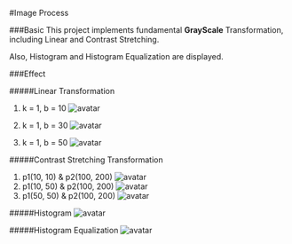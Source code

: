 #Image Process



###Basic
This project implements fundamental **GrayScale** Transformation, including Linear and Contrast Stretching.

Also, Histogram and Histogram Equalization are displayed.


###Effect

#####Linear Transformation

1. k = 1, b = 10
![avatar](examples/linear.png)

2. k = 1, b = 30
![avatar](examples/linear2.png)

3. k = 1, b = 50
![avatar](examples/linear3.png)

#####Contrast Stretching Transformation

1. p1(10, 10) & p2(100, 200)
![avatar](examples/contrast.png)
2. p1(10, 50) & p2(100, 200)
![avatar](examples/contrast2.png)
3. p1(50, 50) & p2(100, 200)
![avatar](examples/contrast3.png)

#####Histogram
![avatar](examples/histom.png)

#####Histogram Equalization
![avatar](examples/histom_equ.png)

